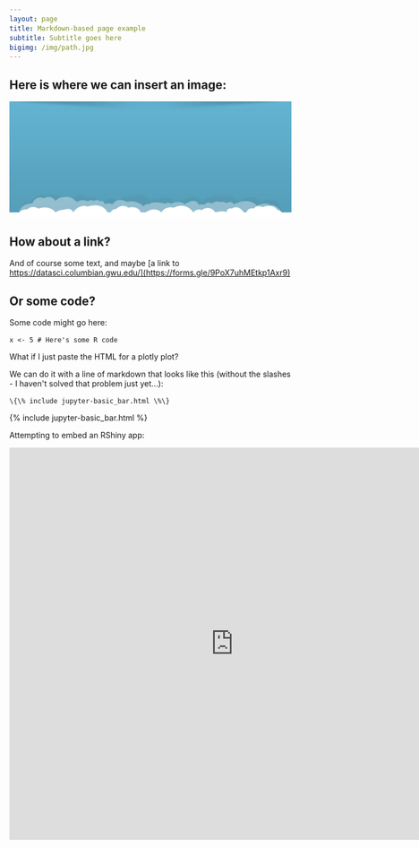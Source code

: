 ```yaml
---
layout: page
title: Markdown-based page example
subtitle: Subtitle goes here
bigimg: /img/path.jpg
---
```


## Here is where we can insert an image:

![Smartphone Use Survey Logo](/img/banner_bg.jpg)

## How about a link?

And of course some text, and maybe [a link to https://datasci.columbian.gwu.edu/](https://forms.gle/9PoX7uhMEtkp1Axr9)
## Or some code?

Some code might go here:

```
x <- 5 # Here's some R code
```

What if I just paste the HTML for a plotly plot?

We can do it with a line of markdown that looks like this (without the slashes - I haven't solved that problem just yet...):
```
\{\% include jupyter-basic_bar.html \%\}
```
{% include jupyter-basic_bar.html %}

Attempting to embed an RShiny app:

<div class="iframe_container">
  <iframe width="800" height="700" scrolling="yes" frameborder="no"  src="https://kerchner.shinyapps.io/rshiny-test/"> </iframe>
</div>
